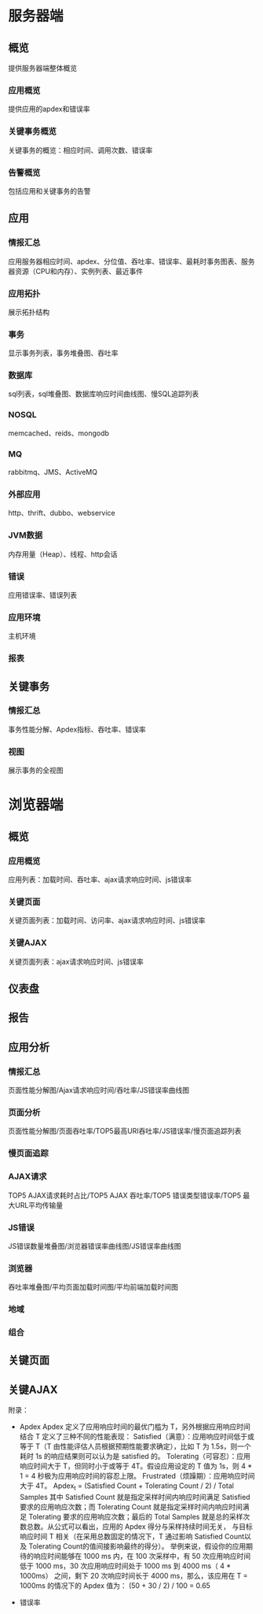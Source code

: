 # 服务器端

## 概览
提供服务器端整体概览

### 应用概览
提供应用的apdex和错误率

### 关键事务概览
关键事务的概览：相应时间、调用次数、错误率

### 告警概览
包括应用和关键事务的告警




## 应用
### 情报汇总
应用服务器相应时间、apdex、分位值、吞吐率、错误率、最耗时事务图表、服务器资源（CPU和内存）、实例列表、最近事件

### 应用拓扑
展示拓扑结构

### 事务
显示事务列表，事务堆叠图、吞吐率

### 数据库
sql列表，sql堆叠图、数据库响应时间曲线图、慢SQL追踪列表

### NOSQL
memcached、reids、mongodb

### MQ
rabbitmq、JMS、ActiveMQ

### 外部应用
http、thrift、dubbo、webservice

### JVM数据
内存用量（Heap）、线程、http会话

### 错误
应用错误率、错误列表

### 应用环境
主机环境

### 报表


## 关键事务
### 情报汇总
事务性能分解、Apdex指标、吞吐率、错误率

### 视图
展示事务的全视图



# 浏览器端
## 概览
### 应用概览
应用列表：加载时间、吞吐率、ajax请求响应时间、js错误率

### 关键页面
关键页面列表：加载时间、访问率、ajax请求响应时间、js错误率

### 关键AJAX
关键页面列表：ajax请求响应时间、js错误率

## 仪表盘
## 报告

## 应用分析
### 情报汇总
页面性能分解图/Ajax请求响应时间/吞吐率/JS错误率曲线图
### 页面分析
页面性能分解图/页面吞吐率/TOP5最高URI吞吐率/JS错误率/慢页面追踪列表
### 慢页面追踪

### AJAX请求
TOP5 AJAX请求耗时占比/TOP5 AJAX 吞吐率/TOP5 错误类型错误率/TOP5 最大URL平均传输量
### JS错误
JS错误数量堆叠图/浏览器错误率曲线图/JS错误率曲线图
### 浏览器
吞吐率堆叠图/平均页面加载时间图/平均前端加载时间图
### 地域
### 组合

## 关键页面
## 关键AJAX



附录：
* Apdex
Apdex 定义了应用响应时间的最优门槛为 T，另外根据应用响应时间结合 T 定义了三种不同的性能表现：
Satisfied（满意）：应用响应时间低于或等于 T（T 由性能评估人员根据预期性能要求确定），比如 T 为 1.5s，则一个耗时 1s 的响应结果则可以认为是 satisfied 的。
Tolerating（可容忍）：应用响应时间大于 T，但同时小于或等于 4T。假设应用设定的 T 值为 1s，则 4 * 1 = 4 秒极为应用响应时间的容忍上限。
Frustrated（烦躁期）：应用响应时间大于 4T。
Apdex<sub>t</sub> = (Satisfied Count + Tolerating Count / 2) / Total Samples
其中 Satisfied Count 就是指定采样时间内响应时间满足 Satisfied 要求的应用响应次数；而 Tolerating Count 就是指定采样时间内响应时间满足
Tolerating 要求的应用响应次数；最后的 Total Samples 就是总的采样次数总数。从公式可以看出，应用的 Apdex 得分与采样持续时间无关，
与目标响应时间 T 相关（在采用总数固定的情况下，T 通过影响 Satisfied Count以及 Tolerating Count的值间接影响最终的得分）。
举例来说，假设你的应用期待的响应时间能够在 1000 ms 内，在 100 次采样中，有 50 次应用响应时间低于 1000 ms，30 次应用响应时间处于
 1000 ms 到 4000 ms（ 4 * 1000ms） 之间，剩下 20 次响应时间长于 4000 ms，那么，该应用在 T = 1000ms 的情况下的 Apdex 值为：
(50 + 30 / 2) / 100 = 0.65

* 错误率